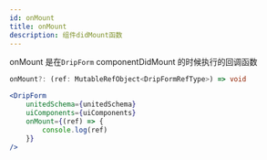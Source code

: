 ```yaml
---
id: onMount
title: onMount
description: 组件didMount函数
---
```


onMount 是在`DripForm` componentDidMount 的时候执行的回调函数

```ts
onMount?: (ref: MutableRefObject<DripFormRefType>) => void
```

```jsx
<DripForm
	unitedSchema={unitedSchema}
	uiComponents={uiComponents}
	onMount={(ref) => {
		console.log(ref)
	}}
/>
```
